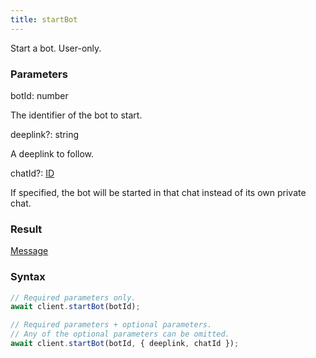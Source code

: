 ```yaml
---
title: startBot
---
```


Start a bot. User-only.


### Parameters 

<div class="flex flex-col gap-3"><div><div class="font-mono" id="p_botId" data-anchor><span class="font-bold">botId</span><span class="opacity-50">:</span> <span>number</span></div><div class="pl-3"><div class="no-margin">

The identifier of the bot to start.

</div></div></div><div class="flex flex-col gap-3"><div><div class="flex gap-2"><div class="font-mono p" id="p_deeplink" data-anchor><span class="font-bold">deeplink</span><span class="opacity-50"><span title="Optional" class="cursor-help">?</span>:</span> <span>string</span></div></div><div class="pl-3"><div class="no-margin">

A deeplink to follow.

</div></div></div><div><div class="flex gap-2"><div class="font-mono p" id="p_chatId" data-anchor><span class="font-bold">chatId</span><span class="opacity-50"><span title="Optional" class="cursor-help">?</span>:</span> <a href="/types/id"  >ID</a></div></div><div class="pl-3"><div class="no-margin">

If specified, the bot will be started in that chat instead of its own private chat.

</div></div></div></div></div>

### Result 

<div class="font-mono"><a href="/types/message"  >Message</a></div>

### Syntax

```ts
// Required parameters only.
await client.startBot(botId);

// Required parameters + optional parameters.
// Any of the optional parameters can be omitted.
await client.startBot(botId, { deeplink, chatId });
```



